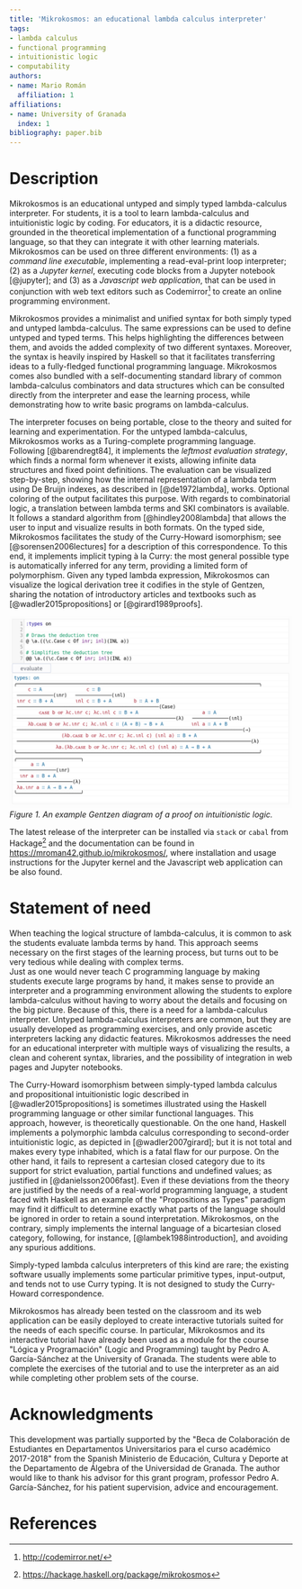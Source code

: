```yaml
---
title: 'Mikrokosmos: an educational lambda calculus interpreter'
tags:
- lambda calculus
- functional programming
- intuitionistic logic
- computability
authors:
- name: Mario Román
  affiliation: 1
affiliations:
- name: University of Granada
  index: 1
bibliography: paper.bib
---
```


# Description

Mikrokosmos is an educational untyped and simply typed lambda-calculus
interpreter.  For students, it is a tool to learn lambda-calculus and
intuitionistic logic by coding.  For educators, it is a didactic resource,
grounded in the theoretical implementation of a functional programming language,
so that they can integrate it with other learning materials.  Mikrokosmos can be
used on three different environments: (1) as a *command line executable*,
implementing a read-eval-print loop interpreter; (2) as a *Jupyter kernel*,
executing code blocks from a Jupyter notebook [@jupyter]; and (3)
as a *Javascript web application*, that can be used in conjunction
with web text editors such as Codemirror[^codemirror] to create an
online programming environment.

[^codemirror]: http://codemirror.net/

Mikrokosmos provides a minimalist and unified syntax for both simply
typed and untyped lambda-calculus.  The same expressions can be used
to define untyped and typed terms.  This helps highlighting the
differences between them, and avoids the added complexity of two
different syntaxes.  Moreover, the syntax is heavily inspired by
Haskell so that it facilitates transferring ideas to a fully-fledged
functional programming language.  Mikrokosmos comes also bundled with
a self-documenting standard library of common lambda-calculus
combinators and data structures which can be consulted directly from
the interpreter and ease the learning process, while demonstrating how
to write basic programs on lambda-calculus.

The interpreter focuses on being portable, close to the theory and
suited for learning and experimentation.  For the untyped
lambda-calculus, Mikrokosmos works as a Turing-complete programming
language. Following [@barendregt84], it implements the *leftmost
evaluation strategy*, which finds a normal form whenever it exists,
allowing infinite data structures and fixed point definitions.  The
evaluation can be visualized step-by-step, showing how the internal
representation of a lambda term using De Bruijn indexes, as described
in [@de1972lambda], works.  Optional coloring of the output
facilitates this purpose.  With regards to combinatorial logic, a
translation between lambda terms and SKI combinators is available. It
follows a standard algorithm from [@hindley2008lambda] that allows the
user to input and visualize results in both formats.  On the typed
side, Mikrokosmos facilitates the study of the Curry-Howard
isomorphism; see [@sorensen2006lectures] for a description of this
correspondence.  To this end, it implements implicit typing à la
Curry: the most general possible type is automatically inferred for
any term, providing a limited form of polymorphism.  Given any typed
lambda expression, Mikrokosmos can visualize the logical derivation
tree it codifies in the style of Gentzen, sharing the notation of
introductory articles and textbooks such as [@wadler2015propositions]
or [@girard1989proofs].

![](fig1.png)
*Figure 1. An example Gentzen diagram of a proof on intuitionistic logic.*

The latest release of the interpreter can be installed via `stack` or
`cabal` from Hackage[^hackage] and the documentation can be found in
https://mroman42.github.io/mikrokosmos/, where installation and usage
instructions for the Jupyter kernel and the Javascript web application
can be also found.

[^hackage]: https://hackage.haskell.org/package/mikrokosmos

# Statement of need

When teaching the logical structure of lambda-calculus, it is
common to ask the students evaluate lambda terms by hand. This
approach seems necessary on the first stages of the learning
process, but turns out to be very tedious while dealing with complex terms.  
Just as one would never teach C programming language by making students
execute large programs by hand, it makes sense to provide an interpreter
and a programming environment allowing the students to explore lambda-calculus 
without having to worry about the details and focusing on the
big picture. Because of this, there is a need for a lambda-calculus
interpreter.  Untyped lambda-calculus interpreters are common, but
they are usually developed as programming exercises, and only provide
ascetic interpreters lacking any didactic features. Mikrokosmos
addresses the need for an educational interpreter with multiple ways
of visualizing the results, a clean and coherent syntax, libraries,
and the possibility of integration in web pages and Jupyter notebooks.

The Curry-Howard isomorphism between simply-typed lambda calculus and
propositional intuitionistic logic described in
[@wadler2015propositions] is sometimes illustrated using the Haskell
programming language or other similar functional languages. This
approach, however, is theoretically questionable. On the one hand,
Haskell implements a polymorphic lambda calculus corresponding to
second-order intuitionistic logic, as depicted in [@wadler2007girard];
but it is not total and makes every type inhabited, which is a fatal
flaw for our purpose.  On the other hand, it fails to represent a
cartesian closed category due to its support for strict evaluation,
partial functions and undefined values; as justified in
[@danielsson2006fast]. Even if these deviations from the theory are
justified by the needs of a real-world programming language, a student
faced with Haskell as an example of the "Propositions as Types"
paradigm may find it difficult to determine exactly what parts of the
language should be ignored in order to retain a sound interpretation.
Mikrokosmos, on the contrary, simply implements the internal language
of a bicartesian closed category, following, for instance,
[@lambek1988introduction], and avoiding any spurious additions.

Simply-typed lambda calculus interpreters of this kind are rare; the
existing software usually implements some particular primitive types,
input-output, and tends not to use Curry typing. It is not designed to
study the Curry-Howard correspondence.

Mikrokosmos has already been tested on the classroom and its web
application can be easily deployed to create interactive tutorials
suited for the needs of each specific course.  In particular,
Mikrokosmos and its interactive tutorial have already been used as a
module for the course "Lógica y Programación" (Logic and Programming)
taught by Pedro A. García-Sánchez at the University of Granada. The
students were able to complete the exercises of the tutorial and to
use the interpreter as an aid while completing other problem sets of
the course.

# Acknowledgments

This development was partially supported by the "Beca de Colaboración
de Estudiantes en Departamentos Universitarios para el curso académico
2017-2018" from the Spanish Ministerio de Educación, Cultura y Deporte
at the Departamento de Álgebra of the Universidad de Granada. The
author would like to thank his advisor for this grant program,
professor Pedro A. García-Sánchez, for his patient supervision, advice
and encouragement.

# References




